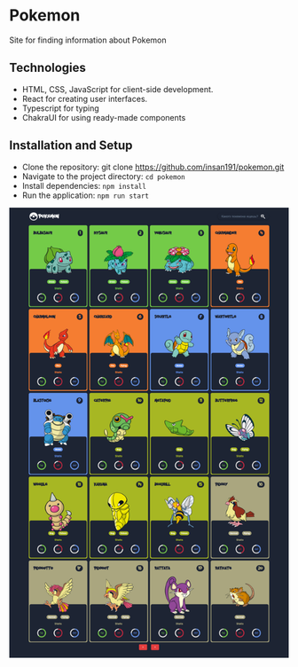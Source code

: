# Pokemon

Site for finding information about Pokemon

## Technologies

- HTML, CSS, JavaScript for client-side development.
- React for creating user interfaces.
- Typescript for typing
- СhakraUI for using ready-made components

## Installation and Setup

- Clone the repository: git clone https://github.com/insan191/pokemon.git
- Navigate to the project directory: `cd pokemon`
- Install dependencies: `npm install`
- Run the application: `npm run start`

![pokemonScreen](https://github.com/insan191/pokemon/blob/main/pokemonScreen.png)
